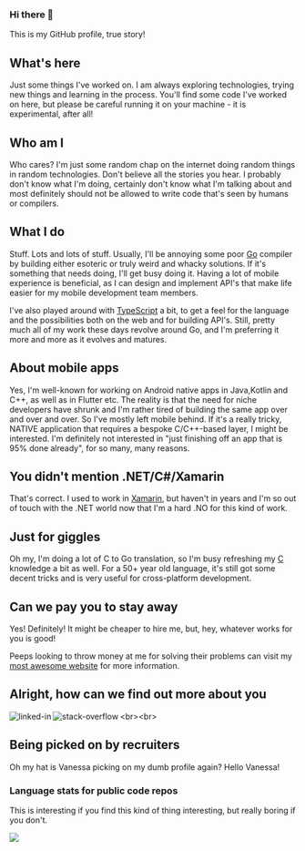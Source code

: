 ### Hi there 👋
This is my GitHub profile, true story!

## What's here
Just some things I've worked on.  I am always exploring technologies, trying new things and learning in the process.  You'll find some code I've worked on here, but please be careful running it on your machine - it is experimental, after all!

## Who am I
Who cares? I'm just some random chap on the internet doing random things in random technologies.  Don't believe all the stories you hear. I probably don't know what I'm doing, certainly don't know what I'm talking about and most definitely should not be allowed to write code that's seen by humans or compilers.

## What I do
Stuff. Lots and lots of stuff.  Usually, I'll be annoying some poor [Go](https://go.dev/) compiler by building either esoteric or truly weird and whacky solutions.  If it's something that needs doing, I'll get busy doing it.  Having a lot of mobile experience is beneficial, as I can design and implement API's that make life easier for my mobile development team members.  

I've also played around with [TypeScript](https://www.nofuss.co.za/blog/typescript_canvas/) a bit, to get a feel for the language and the possibilities both on the web and for building API's.  Still, pretty much all of my work these days revolve around Go, and I'm preferring it more and more as it evolves and matures.

## About mobile apps
Yes, I'm well-known for working on Android native apps in Java,Kotlin and C++, as well as in Flutter etc.  The reality is that the need for niche developers have shrunk and I'm rather tired of building the same app over and over and over. So I've mostly left mobile behind. If it's a really tricky, NATIVE application that requires a bespoke C/C++-based layer, I might be interested.  I'm definitely not interested in "just finishing off an app that is 95% done already", for so many, many reasons. 

## You didn't mention .NET/C#/Xamarin
That's correct. I used to work in [Xamarin](https://dotnet.microsoft.com/en-us/apps/xamarin), but haven't in years and I'm so out of touch with the .NET world now that I'm a hard .NO for this kind of work.

## Just for giggles
Oh my, I'm doing a lot of C to Go translation, so I'm busy refreshing my [C](https://en.wikipedia.org/wiki/C_(programming_language)) knowledge a bit as well.  For a 50+ year old language, it's still got some decent tricks and is very useful for cross-platform development.

## Can we pay you to stay away
Yes! Definitely! It might be cheaper to hire me, but, hey, whatever works for you is good!

Peeps looking to throw money at me for solving their problems can visit my [most awesome website](https://www.nofuss.co.za/) for more information.

## Alright, how can we find out more about you

[<img align="left" alt="linked-in" src="[https://img.shields.io/badge/linkedin-%230077B5.svg?&style=for-the-badge&logo=linkedin&logoColor=white](https://img.shields.io/badge/linkedin-%230077B5.svg?&style=for-the-badge&logo=linkedin&logoColor=white)" />]([https://www.linkedin.com/in/ewaldhorn](https://www.linkedin.com/in/ewaldhorn))

[<img align="left" alt="stack-overflow" src="[https://img.shields.io/badge/stack%20overflow-FE7A16?logo=stack-overflow&logoColor=white&style=for-the-badge](https://img.shields.io/badge/stack%20overflow-FE7A16?logo=stack-overflow&logoColor=white&style=for-the-badge)" />]([https://stackoverflow.com/users/991479/ewald](https://stackoverflow.com/users/991479/ewald))
<br><br>

## Being picked on by recruiters
Oh my hat is Vanessa picking on my dumb profile again? Hello Vanessa!

### Language stats for public code repos
This is interesting if you find this kind of thing interesting, but really boring if you don't.

<img src="https://github-readme-stats.vercel.app/api/top-langs?username=ewaldhorn&layout=compact"/>
